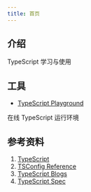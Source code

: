 ```yaml
---
title: 首页
---
```


## 介绍

TypeScript 学习与使用

## 工具

- [TypeScript Playground](https://www.typescriptlang.org/play)

 在线 TypeScript 运行环境

## 参考资料

1. [TypeScript](https://www.typescriptlang.org/docs)
2. [TSConfig Reference](https://www.typescriptlang.org/tsconfig)
3. [TypeScript Blogs](https://devblogs.microsoft.com/typescript/)
4. [TypeScript Spec](https://github.com/microsoft/TypeScript/tree/spec-update/doc/spec)